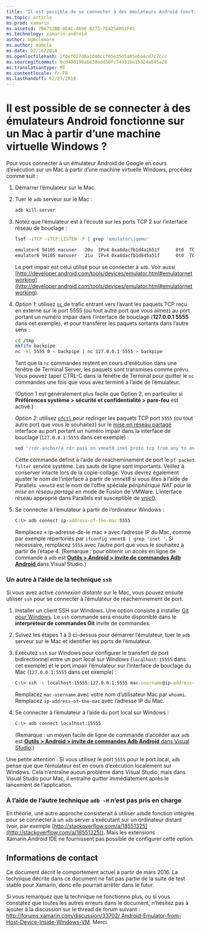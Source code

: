 ```yaml
---
title: "Il est possible de se connecter à des émulateurs Android fonctionne sur un Mac à partir d’une machine virtuelle Windows ?"
ms.topic: article
ms.prod: xamarin
ms.assetid: 7B6752BB-8E4C-4690-B275-7E425A051F45
ms.technology: xamarin-android
author: mgmclemore
ms.author: mamcle
ms.date: 02/16/2018
ms.openlocfilehash: 2f0ef027d8a2d40ccf85e35d5a85eba4cd7c7ccc
ms.sourcegitcommit: 6cd40d190abe38edd50fc74331be15324a845a28
ms.translationtype: MT
ms.contentlocale: fr-FR
ms.lasthandoff: 02/27/2018
---
```

# <a name="is-it-possible-to-connect-to-android-emulators-running-on-a-mac-from-a-windows-vm"></a>Il est possible de se connecter à des émulateurs Android fonctionne sur un Mac à partir d’une machine virtuelle Windows ?

Pour vous connecter à un émulateur Android de Google en cours d’exécution sur un Mac à partir d’une machine virtuelle Windows, procédez comme suit :

1.  Démarrer l’émulateur sur le Mac.

2.  Tuer le `adb` serveur sur le Mac :

    ```bash
    adb kill-server
    ```

3.  Notez que l’émulateur est à l’écoute sur les ports TCP 2 sur l’interface réseau de bouclage :

    ```bash
    lsof -iTCP -sTCP:LISTEN -P | grep 'emulator\|qemu'

    emulator6 94105 macuser   20u  IPv4 0xa8dacfb1d4a1b51f      0t0  TCP localhost:5555 (LISTEN)
    emulator6 94105 macuser   21u  IPv4 0xa8dacfb1d845a51f      0t0  TCP localhost:5554 (LISTEN)
    ```

    Le port impair est celui utilisé pour se connecter à `adb`. Voir aussi [http://developer.android.com/tools/devices/emulator.html#emulatornetworking](http://developer.android.com/tools/devices/emulator.html#emulatornetworking).

4.  _Option 1_: utilisez [ `nc` ](https://developer.apple.com/library/mac/documentation/Darwin/Reference/ManPages/man1/nc.1.html) de trafic entrant vers l’avant les paquets TCP reçu en externe sur le port 5555 (ou tout autre port que vous aimez) au port portant un numéro impair dans l’interface de bouclage (**127.0.0.1 5555** dans cet exemple), et pour transférer les paquets sortants dans l’autre sens :

    ```bash
    cd /tmp
    mkfifo backpipe
    nc -kl 5555 0 < backpipe | nc 127.0.0.1 5555 > backpipe
    ```

    Tant que la `nc` commandes restent en cours d’exécution dans une fenêtre de Terminal Server, les paquets sont transmises comme prévu. Vous pouvez taper CTRL-C dans la fenêtre de Terminal pour quitter le `nc` commandes une fois que vous avez terminé à l’aide de l’émulateur.

    (Option 1 est généralement plus facile que Option 2, en particulier si **Préférences système > sécurité et confidentialité > pare-feu** est activé.) 

    _Option 2_: utilisez [ `pfctl` ](https://developer.apple.com/library/mac/documentation/Darwin/Reference/ManPages/man8/pfctl.8.html) pour rediriger les paquets TCP port `5555` (ou tout autre port que vous le souhaitez) sur le [mise en réseau partagé](http://kb.parallels.com/en/4948) interface au port portant un numéro impair dans la interface de bouclage (`127.0.0.1:5555` dans cet exemple) :

    ```bash
    sed '/rdr-anchor/a rdr pass on vmnet8 inet proto tcp from any to any port 5555 -> 127.0.0.1 port 5555' /etc/pf.conf | sudo pfctl -ef -
    ```

    Cette commande définit à l’aide de réacheminement de port le `pf packet filter` service système. Les sauts de ligne sont importants. Veillez à conserver intacte lors de la copie-collage. Vous devrez également ajuster le nom de l’interface à partir de *vmnet8* si vous êtes à l’aide de Parallels. `vmnet8` est le nom de l’offre spéciale *périphérique NAT* pour le *mise en réseau partagé* en mode de Fusion de VMWare. L’interface réseau approprié dans Parallels est susceptible de [vnic0](http://download.parallels.com/doc/psbm/en/Parallels_Server_Bare_Metal_Users_Guide/29258.htm).

5.  Se connecter à l’émulateur à partir de l’ordinateur Windows :

    ```cmd
    C:\> adb connect ip-address-of-the-mac:5555
    ```

    Remplacez « ip-adresse-de-le mac » avec l’adresse IP du Mac, comme par exemple répertoriés par `ifconfig vmnet8 | grep 'inet '`. Si nécessaire, remplacez `5555` avec l’autre port que vous le souhaitez à partir de l’étape 4\. (Remarque : pour obtenir un accès en ligne de commande à `adb` est [ **Outils > Android > invite de commandes Adb Android** ](~/cross-platform/troubleshooting/questions/version-logs.md#adb-logcat) dans Visual Studio.)

### <a name="alternate-technique-using-ssh"></a>Un autre à l’aide de la technique `ssh`

Si vous avez activé _connexion distante_ sur le Mac, vous pouvez ensuite utiliser `ssh` pour se connecter à l’émulateur de réacheminement de port.

1.  Installer un client SSH sur Windows. Une option consiste à installer [Git pour Windows](https://git-for-windows.github.io/). Le `ssh` commande sera ensuite disponible dans le **interpréteur de commandes Git** invite de commandes.

2.  Suivez les étapes 1 à 3 ci-dessus pour démarrer l’émulateur, tuer le `adb` serveur sur le Mac et identifier les ports de l’émulateur.

3.  Exécutez `ssh` sur Windows pour configurer le transfert de port bidirectionnel entre un port local sur Windows (`localhost:15555` dans cet exemple) et le port impair l’émulateur sur l’interface de bouclage du Mac (`127.0.0.1:5555` dans cet exemple) :

    ```cmd 
    C:\> ssh -L localhost:15555:127.0.0.1:5555 mac-username@ip-address-of-the-mac
    ```

    Remplacez `mac-username` avec votre nom d’utilisateur Mac par `whoami`. Remplacez `ip-address-of-the-mac` avec l’adresse IP du Mac.

4.  Se connecter à l’émulateur à l’aide du port local sur Windows :

    ```cmd
    C:\> adb connect localhost:15555
    ```

    (Remarque : un moyen facile de ligne de commande d’accéder aux `adb` est [ **Outils > Android > invite de commandes Adb Android** dans Visual Studio](~/cross-platform/troubleshooting/questions/version-logs.md#adb-logcat).)

Une petite attention : Si vous utilisez le port `5555` pour le port local, `adb` pense que que l’émulateur est en cours d’exécution localement sur Windows. Cela n’entraîne aucun problème dans Visual Studio, mais dans Visual Studio pour Mac, il entraîne quitter immédiatement après le lancement de l’application.

### <a name="alternate-technique-using-adb--h-is-not-yet-supported"></a>À l’aide de l’autre technique `adb -H` n’est pas pris en charge

En théorie, une autre approche consisterait à utiliser `adb`de fonction intégrée pour se connecter à un `adb` server s’exécutant sur un ordinateur distant (voir, par exemple [http://stackoverflow.com/a/18551325](http://stackoverflow.com/a/18551325)).
Mais les extensions Xamarin.Android IDE ne fournissent pas possible de configurer cette option.

## <a name="contact-information"></a>Informations de contact

Ce document décrit le comportement actuel à partir de mars 2016. La technique décrite dans ce document ne fait pas partie de la suite de test stable pour Xamarin, donc elle pourrait arrêter dans le futur.

Si vous remarquez que la technique ne fonctionne plus, ou si vous constatez que toutes les autres erreurs dans le document, n’hésitez pas à ajouter à la discussion sur le thread de forum suivant : [http://forums.xamarin.com/discussion/33702/ Android-Emulator-from-Host-Device-Inside-Windows-VM](http://forums.xamarin.com/discussion/33702/android-emulator-from-host-device-inside-windows-vm).
Merci.

